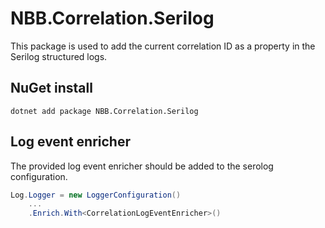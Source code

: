 # NBB.Correlation.Serilog

This package is used to add the current correlation ID as a property in the Serilog structured logs.

## NuGet install
```
dotnet add package NBB.Correlation.Serilog
```

## Log event enricher

The provided log event enricher should be added to the serolog configuration.

```csharp
Log.Logger = new LoggerConfiguration()
    ...
    .Enrich.With<CorrelationLogEventEnricher>()
```